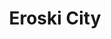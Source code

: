 ---
title: "Eroski City"
url: /pamplona-iruna/eroski-city-calle-benjamin-de-tudela-2/
shop: Lebensmittel
---